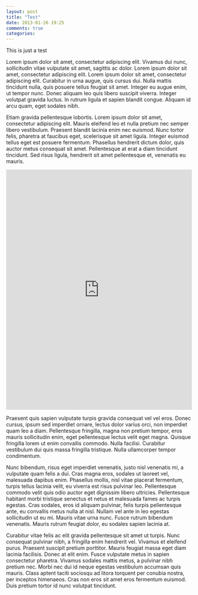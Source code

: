 ```yaml
---
layout: post
title: "Test"
date: 2013-01-26 19:25
comments: true
categories: 
---
```


This is just a test

Lorem ipsum dolor sit amet, consectetur adipiscing elit. Vivamus dui nunc, sollicitudin vitae vulputate sit amet, sagittis ac dolor. Lorem ipsum dolor sit amet, consectetur adipiscing elit. Lorem ipsum dolor sit amet, consectetur adipiscing elit. Curabitur in urna augue, quis cursus dui. Nulla mattis tincidunt nulla, quis posuere tellus feugiat sit amet. Integer eu augue enim, ut tempor nunc. Donec aliquam leo quis libero suscipit viverra. Integer volutpat gravida luctus. In rutrum ligula et sapien blandit congue. Aliquam id arcu quam, eget sodales nibh.

<!-- more -->

Etiam gravida pellentesque lobortis. Lorem ipsum dolor sit amet, consectetur adipiscing elit. Mauris eleifend leo et nulla pretium nec semper libero vestibulum. Praesent blandit lacinia enim nec euismod. Nunc tortor felis, pharetra at faucibus eget, scelerisque sit amet ligula. Integer euismod tellus eget est posuere fermentum. Phasellus hendrerit dictum dolor, quis auctor metus consequat sit amet. Pellentesque at erat a diam tincidunt tincidunt. Sed risus ligula, hendrerit sit amet pellentesque et, venenatis eu mauris.

<iframe src='http://embed.verite.co/timeline/?source=0Ap8p1jFuRKLvdE1IQVhNRmVDUFU1Y0F0SUNyTnQxVFE&font=Bevan-PotanoSans&maptype=toner&lang=en&height=650' width='100%' height='650' frameborder='0'></iframe>

Praesent quis sapien vulputate turpis gravida consequat vel vel eros. Donec cursus, ipsum sed imperdiet ornare, lectus dolor varius orci, non imperdiet quam leo a diam. Pellentesque fringilla, magna non pretium tempor, eros mauris sollicitudin enim, eget pellentesque lectus velit eget magna. Quisque fringilla lorem ut enim convallis commodo. Nulla facilisi. Curabitur vestibulum dui quis massa fringilla tristique. Nulla ullamcorper tempor condimentum.

Nunc bibendum, risus eget imperdiet venenatis, justo nisl venenatis mi, a vulputate quam felis a dui. Cras magna eros, sodales ut laoreet vel, malesuada dapibus enim. Phasellus mollis, nisl vitae placerat fermentum, turpis tellus lacinia velit, eu viverra est risus pulvinar leo. Pellentesque commodo velit quis odio auctor eget dignissim libero ultricies. Pellentesque habitant morbi tristique senectus et netus et malesuada fames ac turpis egestas. Cras sodales, eros id aliquam pulvinar, felis turpis pellentesque ante, eu convallis metus nulla at nisl. Nullam vel ante in leo egestas sollicitudin ut eu mi. Mauris vitae urna nunc. Fusce rutrum bibendum venenatis. Mauris rutrum feugiat dolor, eu sodales sapien lacinia at.

Curabitur vitae felis ac elit gravida pellentesque sit amet ut turpis. Nunc consequat pulvinar nibh, a fringilla enim hendrerit vel. Vivamus et eleifend purus. Praesent suscipit pretium porttitor. Mauris feugiat massa eget diam lacinia facilisis. Donec at elit enim. Fusce vulputate metus in sapien consectetur pharetra. Vivamus sodales mattis metus, a pulvinar nibh pretium nec. Morbi nec dui id neque egestas vestibulum accumsan quis mauris. Class aptent taciti sociosqu ad litora torquent per conubia nostra, per inceptos himenaeos. Cras non eros sit amet eros fermentum euismod. Duis pretium tortor id nunc volutpat tincidunt. 
